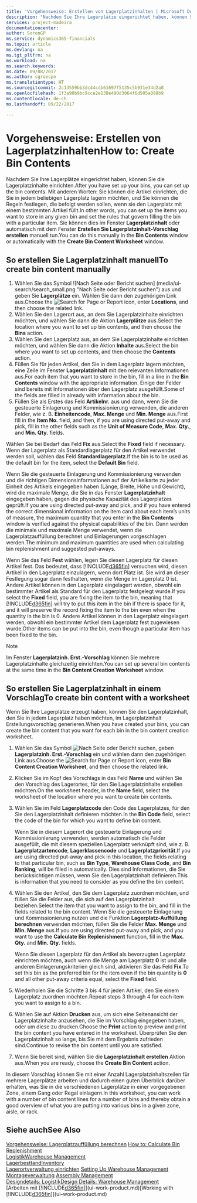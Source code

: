 ```yaml
---
title: 'Vorgehensweise: Erstellen von Lagerplatzinhalten | Microsoft Docs'
description: "Nachdem Sie Ihre Lagerplätze eingerichtet haben, können Sie die Lagerplatzinhalte einrichten. Mit anderen Worten: Sie können die Artikel einrichten, die Sie in jedem beliebigen Lagerplatz lagern möchten, und Sie können die Regeln festlegen, die befolgt werden sollen, wenn sie den Lagerplatz mit einem bestimmten Artikel füllt."
services: project-madeira
documentationcenter: 
author: SorenGP
ms.service: dynamics365-financials
ms.topic: article
ms.devlang: na
ms.tgt_pltfrm: na
ms.workload: na
ms.search.keywords: 
ms.date: 09/08/2017
ms.author: sgroespe
ms.translationtype: HT
ms.sourcegitcommit: 2c13559bb3dc44cdb61697f5135c5b931e34d2a8
ms.openlocfilehash: 1f3a90b9bc9cce2e138e490d3064f6d505a088b9
ms.contentlocale: de-ch
ms.lasthandoff: 09/22/2017

---
```

# <a name="how-to-create-bin-contents"></a><span data-ttu-id="42c5b-104">Vorgehensweise: Erstellen von Lagerplatzinhalten</span><span class="sxs-lookup"><span data-stu-id="42c5b-104">How to: Create Bin Contents</span></span>
<span data-ttu-id="42c5b-105">Nachdem Sie Ihre Lagerplätze eingerichtet haben, können Sie die Lagerplatzinhalte einrichten.</span><span class="sxs-lookup"><span data-stu-id="42c5b-105">After you have set up your bins, you can set up the bin contents.</span></span> <span data-ttu-id="42c5b-106">Mit anderen Worten: Sie können die Artikel einrichten, die Sie in jedem beliebigen Lagerplatz lagern möchten, und Sie können die Regeln festlegen, die befolgt werden sollen, wenn sie den Lagerplatz mit einem bestimmten Artikel füllt.</span><span class="sxs-lookup"><span data-stu-id="42c5b-106">In other words, you can set up the items you want to store in any given bin and set the rules that govern filling the bin with a particular item.</span></span> <span data-ttu-id="42c5b-107">Sie können dies im Fenster **Lagerplatzinhalt** oder automatisch mit dem Fenster **Erstellen Sie Lagerplatzinhalt-Vorschlag erstellen** manuell tun.</span><span class="sxs-lookup"><span data-stu-id="42c5b-107">You can do this manually in the **Bin Contents** window or automatically with the **Create Bin Content Worksheet** window.</span></span>

## <a name="to-create-bin-content-manually"></a><span data-ttu-id="42c5b-108">So erstellen Sie Lagerplatzinhalt manuell</span><span class="sxs-lookup"><span data-stu-id="42c5b-108">To create bin content manually</span></span>  
1.  <span data-ttu-id="42c5b-109">Wählen Sie das Symbol ![Nach Seite oder Bericht suchen] (media/ui-search/search_small.png "Nach Seite oder Bericht suchen") aus und geben Sie **Lagerplätze** ein. Wählen Sie dann den zugehörigen Link aus.</span><span class="sxs-lookup"><span data-stu-id="42c5b-109">Choose the ![Search for Page or Report](media/ui-search/search_small.png "Search for Page or Report icon") icon, enter **Locations**, and then choose the related link.</span></span>  
2.  <span data-ttu-id="42c5b-110">Wählen Sie den Lagerort aus, an dem Sie Lagerplatzinhalte einrichten möchten, und wählen Sie dann die Aktion **Lagerplätze** aus.</span><span class="sxs-lookup"><span data-stu-id="42c5b-110">Select the location where you want to set up bin contents,  and then choose the **Bins** action.</span></span>  
3.  <span data-ttu-id="42c5b-111">Wählen Sie den Lagerplatz aus, an dem Sie Lagerplatzinhalte einrichten möchten, und wählen Sie dann die Aktion **Inhalte** aus.</span><span class="sxs-lookup"><span data-stu-id="42c5b-111">Select the bin where you want to set up contents, and then choose the **Contents** action.</span></span>  
4.  <span data-ttu-id="42c5b-112">Füllen Sie für jeden Artikel, den Sie in dem Lagerplatz lagern möchten, eine Zeile im Fenster **Lagerplatzinhalt** mit den relevanten Informationen aus.</span><span class="sxs-lookup"><span data-stu-id="42c5b-112">For each item that you want to store in the bin, fill in a line in the **Bin Contents** window with the appropriate information.</span></span> <span data-ttu-id="42c5b-113">Einige der Felder sind bereits mit Informationen über den Lagerplatz ausgefüllt.</span><span class="sxs-lookup"><span data-stu-id="42c5b-113">Some of the fields are filled in already with information about the bin.</span></span>  
5.  <span data-ttu-id="42c5b-114">Füllen Sie als Erstes das Feld **Artikelnr.** aus und dann, wenn Sie die gesteuerte Einlagerung und Kommissionierung verwenden, die anderen Felder, wie z. B. **Einheitencode**, **Max. Menge** und **Min. Menge** aus.</span><span class="sxs-lookup"><span data-stu-id="42c5b-114">First fill in the **Item No.** field, and then, if you are using directed put-away and pick, fill in the other fields such as the **Unit of Measure Code**, **Max. Qty.**, and **Min. Qty.** fields.</span></span>  

<span data-ttu-id="42c5b-115">Wählen Sie bei Bedarf das Feld **Fix** aus.</span><span class="sxs-lookup"><span data-stu-id="42c5b-115">Select the **Fixed** field if necessary.</span></span> <span data-ttu-id="42c5b-116">Wenn der Lagerplatz als Standardlagerplatz für den Artikel verwendet werden soll, wählen das Feld **Standardlagerplatz**.</span><span class="sxs-lookup"><span data-stu-id="42c5b-116">If the bin is to be used as the default bin for the item, select the **Default Bin** field.</span></span>  

<span data-ttu-id="42c5b-117">Wenn Sie die gesteuerte Einlagerung und Kommissionierung verwenden und die richtigen Dimensionsinformationen auf der Artikelkarte zu jeder Einheit des Artikels eingegeben haben (Länge, Breite, Höhe und Gewicht), wird die maximale Menge, die Sie in das Fenster **Lagerplatzinhalt** eingegeben haben, gegen die physische Kapazität des Lagerplatzes geprüft.</span><span class="sxs-lookup"><span data-stu-id="42c5b-117">If you are using directed put-away and pick, and if you have entered the correct dimensional information on the item card about each item’s units of measure, the maximum quantity that you enter in the **Bin Contents** window is verified against the physical capabilities of the bin.</span></span> <span data-ttu-id="42c5b-118">Dann werden die minimale und maximale Menge verwendet, wenn die Lagerplatzauffüllung berechnet und Einlagerungen vorgeschlagen werden.</span><span class="sxs-lookup"><span data-stu-id="42c5b-118">The minimum and maximum quantities are used when calculating bin replenishment and suggested put-aways.</span></span>  

<span data-ttu-id="42c5b-119">Wenn Sie das Feld **Fest** wählen, legen Sie diesen Lagerplatz für diesen Artikel fest. Das bedeutet, dass [!INCLUDE[d365fin](includes/d365fin_md.md)] versuchen wird, diesen Artikel in den Lagerplatz einzulagern, wenn dort Platz ist. Sie wird an dieser Festlegung sogar dann festhalten, wenn die Menge im Lagerplatz 0 ist. Andere Artikel können in den Lagerplatz eingelagert werden, obwohl ein bestimmter Artikel als Standard für den Lagerplatz festgelegt wurde.</span><span class="sxs-lookup"><span data-stu-id="42c5b-119">If you select the **Fixed** field, you are fixing the item to the bin, meaning that [!INCLUDE[d365fin](includes/d365fin_md.md)] will try to put this item in the bin if there is space for it, and it will preserve the record fixing the item to the bin even when the quantity in the bin is 0.</span></span> <span data-ttu-id="42c5b-120">Andere Artikel können in den Lagerplatz eingelagert werden, obwohl ein bestimmter Artikel dem Lagerplatz fest zugewiesen wurde.</span><span class="sxs-lookup"><span data-stu-id="42c5b-120">Other items can be put into the bin, even though a particular item has been fixed to the bin.</span></span>  

> [!NOTE]  
>  <span data-ttu-id="42c5b-121">Im Fenster **Lagerplatzinh. Erst.-Vorschlag** können Sie mehrere Lagerplatzinhalte gleichzeitig einrichten.</span><span class="sxs-lookup"><span data-stu-id="42c5b-121">You can set up several bin contents at the same time in the **Bin Content Creation Worksheet** window.</span></span>  

## <a name="to-create-bin-content-with-a-worksheet"></a><span data-ttu-id="42c5b-122">So erstellen Sie Lagerplatzinhalt in einem Vorschlag</span><span class="sxs-lookup"><span data-stu-id="42c5b-122">To create bin content with a worksheet</span></span>  
<span data-ttu-id="42c5b-123">Wenn Sie Ihre Lagerplätze erzeugt haben, können Sie den Lagerplatzinhalt, den Sie in jedem Lagerplatz haben möchten, im Lagerplatzinhalt Erstellungsvorschlag generieren.</span><span class="sxs-lookup"><span data-stu-id="42c5b-123">When you have created your bins, you can create the bin content that you want for each bin in the bin content creation worksheet.</span></span>

1.  <span data-ttu-id="42c5b-124">Wählen Sie das Symbol ![Nach Seite oder Bericht suchen](media/ui-search/search_small.png "Nach Seite oder Bericht suchen"), geben **Lagerplatzinh. Erst.-Vorschlag** ein und wählen dann den zugehörigen Link aus.</span><span class="sxs-lookup"><span data-stu-id="42c5b-124">Choose the ![Search for Page or Report](media/ui-search/search_small.png "Search for Page or Report icon") icon, enter **Bin Content Creation Worksheet**, and then choose the related link.</span></span>  
2.  <span data-ttu-id="42c5b-125">Klicken Sie im Kopf des Vorschlags in das Feld **Name** und wählen Sie den Vorschlag des Lagerortes, für den Sie Lagerplatzinhalte erstellen möchten.</span><span class="sxs-lookup"><span data-stu-id="42c5b-125">On the worksheet header, in the **Name** field, select the worksheet of the location where you want to create bin contents.</span></span>  
3.  <span data-ttu-id="42c5b-126">Wählen Sie im Feld **Lagerplatzcode** den Code des Lagerplatzes, für den Sie den Lagerplatzinhalt definieren möchten.</span><span class="sxs-lookup"><span data-stu-id="42c5b-126">In the **Bin Code** field, select the code of the bin for which you want to define bin content.</span></span>   

    <span data-ttu-id="42c5b-127">Wenn Sie in diesem Lagerort die gesteuerte Einlagerung und Kommissionierung verwenden, werden automatisch die Felder ausgefüllt, die mit diesem speziellen Lagerplatz verknüpft sind, wie z. B. **Lagerplatzartencode**, **Lagerklassencode** und **Lagerplatzpriorität**.</span><span class="sxs-lookup"><span data-stu-id="42c5b-127">If you are using directed put-away and pick in this location, the fields relating to that particular bin, such as **Bin Type**, **Warehouse Class Code**, and **Bin Ranking**, will be filled in automatically.</span></span> <span data-ttu-id="42c5b-128">Dies sind Informationen, die Sie berücksichtigen müssen, wenn Sie den Lagerplatzinhalt definieren.</span><span class="sxs-lookup"><span data-stu-id="42c5b-128">This is information that you need to consider as you define the bin content.</span></span>  
4.  <span data-ttu-id="42c5b-129">Wählen Sie den Artikel, den Sie dem Lagerplatz zuordnen möchten, und füllen Sie die Felder aus, die sich auf den Lagerplatzinhalt beziehen.</span><span class="sxs-lookup"><span data-stu-id="42c5b-129">Select the item that you want to assign to the bin, and fill in the fields related to the bin content.</span></span> <span data-ttu-id="42c5b-130">Wenn Sie die gesteuerte Einlagerung und Kommissionierung nutzen und die Funktion **Lagerplatz-Auffüllung berechnen** verwenden möchten, füllen Sie die Felder **Max. Menge** und **Min. Menge** aus.</span><span class="sxs-lookup"><span data-stu-id="42c5b-130">If you are using directed put-away and pick, and you want to use the **Calculate Bin Replenishment** function, fill in the **Max. Qty.** and **Min. Qty.** fields.</span></span>  

    <span data-ttu-id="42c5b-131">Wenn Sie diesen Lagerplatz für den Artikel als bevorzugten Lagerplatz einrichten möchten, auch wenn die Menge am Lagerplatz **0** ist und alle anderen Einlagerungskriterien gleich sind, aktivieren Sie das Feld **Fix**.</span><span class="sxs-lookup"><span data-stu-id="42c5b-131">To set this bin as the preferred bin for the item even if the bin quantity is **0** and all other put-away criteria equal, select the **Fixed** field.</span></span>  
5.  <span data-ttu-id="42c5b-132">Wiederholen Sie die Schritte 3 bis 4 für jeden Artikel, den Sie einem Lagerplatz zuordnen möchten.</span><span class="sxs-lookup"><span data-stu-id="42c5b-132">Repeat steps 3 through 4 for each item you want to assign to a bin.</span></span>  
6.  <span data-ttu-id="42c5b-133">Wählen Sie auf Aktion **Drucken** aus, um sich eine Seitenansicht der Lagerplatzinhalte anzusehen, die Sie im Vorschlag eingegeben haben, oder um diese zu drucken.</span><span class="sxs-lookup"><span data-stu-id="42c5b-133">Choose the **Print** action to preview and print the bin content you have entered in the worksheet.</span></span> <span data-ttu-id="42c5b-134">Überprüfen Sie den Lagerplatzinhalt so lange, bis Sie mit dem Ergebnis zufrieden sind.</span><span class="sxs-lookup"><span data-stu-id="42c5b-134">Continue to revise the bin content until you are satisfied.</span></span>  
7.  <span data-ttu-id="42c5b-135">Wenn Sie bereit sind, wählen Sie die **Lagerplatzinhalt erstellen** Aktion aus.</span><span class="sxs-lookup"><span data-stu-id="42c5b-135">When you are ready, choose the **Create Bin Content** action.</span></span>  

<span data-ttu-id="42c5b-136">In diesem Vorschlag können Sie mit einer Anzahl Lagerplatzinhaltszeilen für mehrere Lagerplätze arbeiten und dadurch einen guten Überblick darüber erhalten, was Sie in die verschiedenen Lagerplätze in einer vorgegebenen Zone, einem Gang oder Regal einlagern.</span><span class="sxs-lookup"><span data-stu-id="42c5b-136">In this worksheet, you can work with a number of bin content lines for a number of bins and thereby obtain a good overview of what you are putting into various bins in a given zone, aisle, or rack.</span></span>  

## <a name="see-also"></a><span data-ttu-id="42c5b-137">Siehe auch</span><span class="sxs-lookup"><span data-stu-id="42c5b-137">See Also</span></span>
<span data-ttu-id="42c5b-138">[Vorgehensweise: Lagerplatzauffüllung berechnen](warehouse-how-to-calculate-bin-replenishment.md)  </span><span class="sxs-lookup"><span data-stu-id="42c5b-138">[How to: Calculate Bin Replenishment](warehouse-how-to-calculate-bin-replenishment.md)  </span></span>  
[<span data-ttu-id="42c5b-139">Logistik</span><span class="sxs-lookup"><span data-stu-id="42c5b-139">Warehouse Management</span></span>](warehouse-manage-warehouse.md)  
[<span data-ttu-id="42c5b-140">Lagerbesttand</span><span class="sxs-lookup"><span data-stu-id="42c5b-140">Inventory</span></span>](inventory-manage-inventory.md)  
<span data-ttu-id="42c5b-141">[Lagerortverwaltung einrichten](warehouse-setup-warehouse.md)   </span><span class="sxs-lookup"><span data-stu-id="42c5b-141">[Setting Up Warehouse Management](warehouse-setup-warehouse.md)   </span></span>  
<span data-ttu-id="42c5b-142">[Montageverwaltung](assembly-assemble-items.md)  </span><span class="sxs-lookup"><span data-stu-id="42c5b-142">[Assembly Management](assembly-assemble-items.md)  </span></span>  
[<span data-ttu-id="42c5b-143">Designdetails: Logistik</span><span class="sxs-lookup"><span data-stu-id="42c5b-143">Design Details: Warehouse Management</span></span>](design-details-warehouse-management.md)  
<span data-ttu-id="42c5b-144">[Arbeiten mit [!INCLUDE[d365fin](includes/d365fin_md.md)]](ui-work-product.md)</span><span class="sxs-lookup"><span data-stu-id="42c5b-144">[Working with [!INCLUDE[d365fin](includes/d365fin_md.md)]](ui-work-product.md)</span></span>

